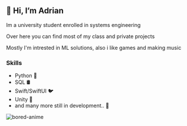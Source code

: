 ## 👋 Hi, I’m Adrian

Im a university student enrolled in systems engineering

Over here you can find most of my class and private projects

Mostly I'm intrested in ML solutions, also i like games and making music 

### Skills 

- Python 🐍
- SQL 🛢
- Swift/SwiftUI 🐦
- Unity 👾
- and many more still in development.. 👀 

![bored-anime](https://user-images.githubusercontent.com/61554602/195418133-136059f4-7a75-4169-ae4c-468da49e641b.gif)





<!---
Adrax54/Adrax54 is a ✨ special ✨ repository because its `README.md` (this file) appears on your GitHub profile.
You can click the Preview link to take a look at your changes.
--->
